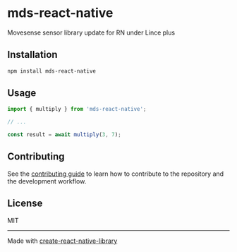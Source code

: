 # mds-react-native

Movesense sensor library update for RN under Lince plus

## Installation

```sh
npm install mds-react-native
```

## Usage

```js
import { multiply } from 'mds-react-native';

// ...

const result = await multiply(3, 7);
```

## Contributing

See the [contributing guide](CONTRIBUTING.md) to learn how to contribute to the repository and the development workflow.

## License

MIT

---

Made with [create-react-native-library](https://github.com/callstack/react-native-builder-bob)
